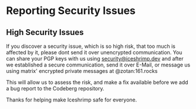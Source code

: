 # Reporting Security Issues

## High Security Issues

If you discover a security issue, which is so high risk, that too much is affected by it, please dont send it over unencrypted communication. You can share your PGP keys with us using security@iceshrimp.dev and after we established a secure communication, send it over E-Mail, or message us using matrix' encrypted private messages at @zotan:161.rocks


This will allow us to assess the risk, and make a fix available before we add a
bug report to the Codeberg repository.

Thanks for helping make Iceshrimp safe for everyone.
